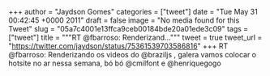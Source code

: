 
+++
author = "Jaydson Gomes"
categories = ["tweet"]
date = "Tue May 31 00:42:45 +0000 2011"
draft = false
image = "No media found for this Tweet"
slug = "05a7c4001e13ffca9ceb00184bde20a01ede3c09"
tags = ["tweet"]
title = """RT @fbarroso: Renderizand..."""
tweet = true
tweet_url = "https://twitter.com/jaydson/status/75361539703586816"
+++
RT @fbarroso: Renderizando os videos do @braziljs , galera vamos colocar o hotsite no ar nessa semana, bó bó @cmilfont e @henriquegogo
